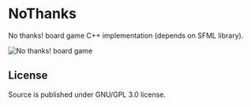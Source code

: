 # NoThanks

No thanks! board game C++ implementation (depends on SFML library).

![No thanks! board game](http://www.gigamic.com/files/catalog/products/images/mainproduct/gigamic_amnonm_non-merci_box-game_web-2.jpg "No thanks! board game")

## License

Source is published under GNU/GPL 3.0 license.



